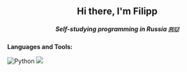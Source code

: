 <h2 align="center">Hi there, I'm Filipp</h2>
<h5 align="center">Self-studying programming in Russia 🇷🇺</h5>

**Languages and Tools:**
<p>
<img src='https://img.shields.io/badge/python-3670A0?style=for-the-badge&logo=python&logoColor=ffdd54' alt='Python'/>
<img src='https://img.shields.io/badge/pycharm-143?style=for-the-badge&logo=pycharm&logoColor=black&color=black&labelColor=green'/>
<p/>

<!--
**MyLord916/MyLord916** is a ✨ _special_ ✨ repository because its `README.md` (this file) appears on your GitHub profile.

Here are some ideas to get you started:

- 🔭 I’m currently working on ...
- 🌱 I’m currently learning ...
- 👯 I’m looking to collaborate on ...
- 🤔 I’m looking for help with ...
- 💬 Ask me about ...
- 📫 How to reach me: ...
- 😄 Pronouns: ...
- ⚡ Fun fact: ...
-->
